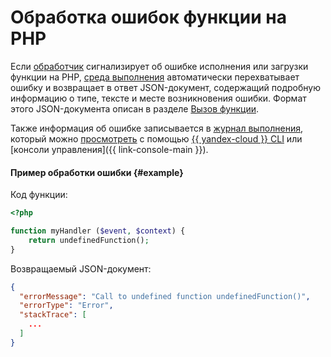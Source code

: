 # Обработка ошибок функции на PHP

Если [обработчик](handler.md) сигнализирует об ошибке исполнения или загрузки функции на PHP, [среда выполнения](../../concepts/runtime/index.md) автоматически перехватывает ошибку и возвращает в ответ JSON-документ, содержащий подробную информацию о типе, тексте и месте возникновения ошибки. Формат этого JSON-документа описан в разделе [Вызов функции](../../concepts/function-invoke.md#error).

Также информация об ошибке записывается в [журнал выполнения](logging.md), который можно [просмотреть](../../operations/function/function-logs.md) с помощью [{{ yandex-cloud }} CLI](../../../cli/index.yaml) или [консоли управления]({{ link-console-main }}).

#### Пример обработки ошибки {#example}

Код функции:

```php
<?php

function myHandler ($event, $context) {
    return undefinedFunction();
}
```

Возвращаемый JSON-документ:

```json
{
  "errorMessage": "Call to undefined function undefinedFunction()",
  "errorType": "Error",
  "stackTrace": [
    ...
  ]
}
```
